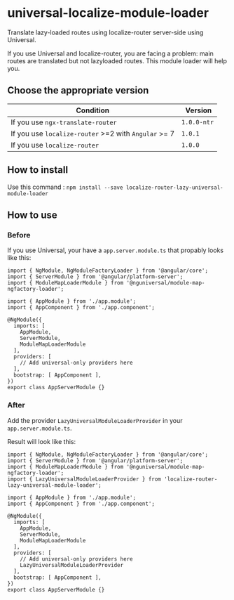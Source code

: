 # universal-localize-module-loader
Translate lazy-loaded routes using localize-router server-side using Universal.

If you use Universal and localize-router, you are facing a problem: main routes are translated but not lazyloaded routes.
This module loader will help you.

## Choose the appropriate version
| Condition | Version |
| --- | --- |
| If you use `ngx-translate-router`| `1.0.0-ntr` |
| If you use `localize-router` >=2 with `Angular` >= 7 | `1.0.1` |
| If you use `localize-router` | `1.0.0` |

## How to install

Use this command : `npm install --save localize-router-lazy-universal-module-loader`

## How to use

### Before
If you use Universal, your have a `app.server.module.ts` that propably looks like this:

```
import { NgModule, NgModuleFactoryLoader } from '@angular/core';
import { ServerModule } from '@angular/platform-server';
import { ModuleMapLoaderModule } from '@nguniversal/module-map-ngfactory-loader';

import { AppModule } from './app.module';
import { AppComponent } from './app.component';

@NgModule({
  imports: [
    AppModule,
    ServerModule,
    ModuleMapLoaderModule
  ],
  providers: [
    // Add universal-only providers here
  ],
  bootstrap: [ AppComponent ],
})
export class AppServerModule {}

```

### After
Add the provider `LazyUniversalModuleLoaderProvider` in your `app.server.module.ts`.

Result will look like this:
```
import { NgModule, NgModuleFactoryLoader } from '@angular/core';
import { ServerModule } from '@angular/platform-server';
import { ModuleMapLoaderModule } from '@nguniversal/module-map-ngfactory-loader';
import { LazyUniversalModuleLoaderProvider } from 'localize-router-lazy-universal-module-loader';

import { AppModule } from './app.module';
import { AppComponent } from './app.component';

@NgModule({
  imports: [
    AppModule,
    ServerModule,
    ModuleMapLoaderModule
  ],
  providers: [
    // Add universal-only providers here
    LazyUniversalModuleLoaderProvider
  ],
  bootstrap: [ AppComponent ],
})
export class AppServerModule {}
```
